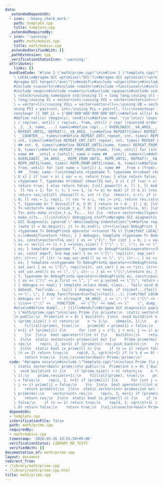 ```yaml
---
data:
  _extendedDependsOn:
  - icon: ':heavy_check_mark:'
    path: template.cpp
    title: template.cpp
  _extendedRequiredBy:
  - icon: ':warning:'
    path: math/mobius.cpp
    title: math/mobius.cpp
  _extendedVerifiedWith: []
  _pathExtension: cpp
  _verificationStatusIcon: ':warning:'
  attributes:
    links: []
  bundledCode: "#line 2 \"math/prime.cpp\"\n\n#line 2 \"template.cpp\"\n\n#ifndef\
    \ LOCAL\n#pragma GCC optimize(\"O3\")\n#pragma GCC optimize(\"unroll-loops\")\n\
    #pragma GCC target(\"avx\")\n#endif\n#include <algorithm>\n#include <bitset>\n\
    #include <cassert>\n#include <cmath>\n#include <functional>\n#include <iostream>\n\
    #include <map>\n#include <numeric>\n#include <queue>\n#include <set>\n#include\
    \ <stack>\nusing namespace std;\nusing ll = long long;\nusing ull = unsigned long\
    \ long;\nusing VI = vector<int>;\nusing VVI = vector<vector<int>>;\nusing VLL\
    \ = vector<ll>;\nusing VVLL = vector<vector<ll>>;\nusing VB = vector<bool>;\n\
    using PII = pair<int, int>;\nusing PLL = pair<ll, ll>;\nconstexpr int INF = 1000000007;\n\
    constexpr ll INF_LL = 1'000'000'000'000'000'007;\n#define all(x) begin(x), end(x)\n\
    #define rall(x) rbegin(x), rend(x)\n#define newl '\\n'\n\n// loops rep(until)\
    \ / rep(var, until) / rep(var, from, until) / repr (reversed order)\n#define OVERLOAD3(_1,\
    \ _2, _3, name, ...) name\n#define rep(...) OVERLOAD3(__VA_ARGS__, REPEAT_FROM_UNTIL,\
    \ REPEAT_UNTIL, REPEAT)(__VA_ARGS__)\n#define REPEAT(times) REPEAT_CNT(_repeat,\
    \ __COUNTER__, times)\n#define REPEAT_CNT(_repeat, cnt, times) REPEAT_CNT_CAT(_repeat,\
    \ cnt, times)\n#define REPEAT_CNT_CAT(_repeat, cnt, times) REPEAT_FROM_UNTIL(_repeat\
    \ ## cnt, 0, times)\n#define REPEAT_UNTIL(name, times) REPEAT_FROM_UNTIL(name,\
    \ 0, times)\n#define REPEAT_FROM_UNTIL(name, from, until) for (int name = from,\
    \ name ## __until = (until); name < name ## __until; name++)\n#define repr(...)\
    \ OVERLOAD3(__VA_ARGS__, REPR_FROM_UNTIL, REPR_UNTIL, REPEAT)(__VA_ARGS__)\n#define\
    \ REPR_UNTIL(name, times) REPR_FROM_UNTIL(name, 0, times)\n#define REPR_FROM_UNTIL(name,\
    \ from, until) for (int name = (until)-1, name ## __from = (from); name >= name\
    \ ## __from; name--)\n\ntemplate <typename T, typename U>\nbool chmin(T& var,\
    \ U x) { if (var > x) { var = x; return true; } else return false; }\ntemplate\
    \ <typename T, typename U>\nbool chmax(T& var, U x) { if (var < x) { var = x;\
    \ return true; } else return false; }\nll power(ll e, ll t, ll mod = INF_LL) {\n\
    \  ll res = 1; for (; t; t >>= 1, (e *= e) %= mod) if (t & 1) (res *= e) %= mod;\
    \ return res;\n}\nll choose(ll n, int r) {\n  chmin(r, n-r); if (r < 0) return\
    \ 0; ll res = 1; rep(i, r) res *= n-i, res /= i+1; return res;\n}\ntemplate <typename\
    \ T, typename U> T divceil(T m, U d) { return (m + d - 1) / d; }\ntemplate <typename\
    \ T> vector<T> make_v(size_t a, T b) { return vector<T>(a, b); }\ntemplate <typename...\
    \ Ts> auto make_v(size_t a, Ts... ts) {\n  return vector<decltype(make_v(ts...))>(a,\
    \ make_v(ts...));\n}\n\n// debugging stuff\n#pragma GCC diagnostic push\n#pragma\
    \ GCC diagnostic ignored \"-Wmisleading-indentation\"\n#define repi(it, ds) for\
    \ (auto it = ds.begin(); it != ds.end(); it++)\nclass DebugPrint { public: template\
    \ <typename T> DebugPrint& operator <<(const T& v) {\n#ifdef LOCAL\n    cerr <<\
    \ v;\n#endif\nreturn *this; } } debugos; template <typename T> DebugPrint& operator<<(DebugPrint&\
    \ os, const\nvector<T>& vec) { os << \"{\"; for (int i = 0; i < vec.size(); i++)\
    \ os << vec[i] << (i + 1 ==\nvec.size() ? \"\" : \", \"); os << \"}\"; return\
    \ os; } template <typename T, typename U> DebugPrint&\noperator<<(DebugPrint&\
    \ os, const map<T, U>& map_var) { os << \"{\"; repi(itr, map_var) { os << *\n\
    itr; itr++; if (itr != map_var.end()) os << \", \"; itr--; } os << \"}\"; return\
    \ os; } template <\ntypename T> DebugPrint& operator<<(DebugPrint& os, const set<T>&\
    \ set_var) { os << \"{\"; repi(\nitr, set_var) { os << *itr; itr++; if (itr !=\
    \ set_var.end()) os << \", \"; itr--; } os << \"}\";\nreturn os; } template <typename\
    \ T, typename U> DebugPrint& operator<<(DebugPrint& os, const\npair<T, U>& p)\
    \ { os << \"(\" << p.first << \", \" << p.second << \")\"; return os; } void dump_func(\n\
    ) { debugos << newl; } template <class Head, class... Tail> void dump_func(Head\
    \ &&head, Tail\n&&... tail) { debugos << head; if (sizeof...(Tail) > 0) { debugos\
    \ << \", \"; } dump_func(forward\n<Tail>(tail)...); }\n#ifdef LOCAL\n#define dump(...)\
    \ debugos << \"  \" << string(#__VA_ARGS__) << \": \" << \"[\" << to_string(__LINE__)\
    \ \\\n<< \":\" << __FUNCTION__ << \"]\" << newl << \"    \", dump_func(__VA_ARGS__)\n\
    #else\n#define dump(...) ({})\n#endif\n#pragma GCC diagnostic pop\n\n\n#line 4\
    \ \"math/prime.cpp\"\n\nclass Prime {\n private:\n  static vector<bool> prime;\n\
    \n public:\n  Prime(int n = 0) { build(n); }\n\n  void build(int n) {\n    if\
    \ (prime.size() > n) return;\n    n *= 2;\n    chmax(n, 1);\n    prime.resize(n+1);\n\
    \    fill(all(prime), true);\n    prime[0] = prime[1] = false;\n    rep(i, 2,\
    \ n+1) if (prime[i]) {\n      for (int j = i*2; j < n+1; j += i) prime[j] = false;\n\
    \    }\n  }\n\n  bool operator()(int n) {\n    build(n);\n    return prime[n];\n\
    \  }\n\n  static vector<int> primes(int mx) {\n    Prime prime(mx);\n    vector<int>\
    \ res;\n    rep(n, 2, mx+1) if (prime(n)) res.push_back(n);\n    return res;\n\
    \  }\n\n  static bool is_prime(ll n) {\n    if (n == 1) return false;\n    if\
    \ (n == 2) return true;\n    rep(d, 2, sqrt(n)+1) if (n % d == 0) return false;\n\
    \    return true;\n  }\n};\n\nvector<bool> Prime::prime;\n"
  code: "#pragma once\n\n#include \"template.cpp\"\n\nclass Prime {\n private:\n \
    \ static vector<bool> prime;\n\n public:\n  Prime(int n = 0) { build(n); }\n\n\
    \  void build(int n) {\n    if (prime.size() > n) return;\n    n *= 2;\n    chmax(n,\
    \ 1);\n    prime.resize(n+1);\n    fill(all(prime), true);\n    prime[0] = prime[1]\
    \ = false;\n    rep(i, 2, n+1) if (prime[i]) {\n      for (int j = i*2; j < n+1;\
    \ j += i) prime[j] = false;\n    }\n  }\n\n  bool operator()(int n) {\n    build(n);\n\
    \    return prime[n];\n  }\n\n  static vector<int> primes(int mx) {\n    Prime\
    \ prime(mx);\n    vector<int> res;\n    rep(n, 2, mx+1) if (prime(n)) res.push_back(n);\n\
    \    return res;\n  }\n\n  static bool is_prime(ll n) {\n    if (n == 1) return\
    \ false;\n    if (n == 2) return true;\n    rep(d, 2, sqrt(n)+1) if (n % d ==\
    \ 0) return false;\n    return true;\n  }\n};\n\nvector<bool> Prime::prime;\n"
  dependsOn:
  - template.cpp
  isVerificationFile: false
  path: math/prime.cpp
  requiredBy:
  - math/mobius.cpp
  timestamp: '2020-05-26 19:55:50+09:00'
  verificationStatus: LIBRARY_NO_TESTS
  verifiedWith: []
documentation_of: math/prime.cpp
layout: document
redirect_from:
- /library/math/prime.cpp
- /library/math/prime.cpp.html
title: math/prime.cpp
---
```

